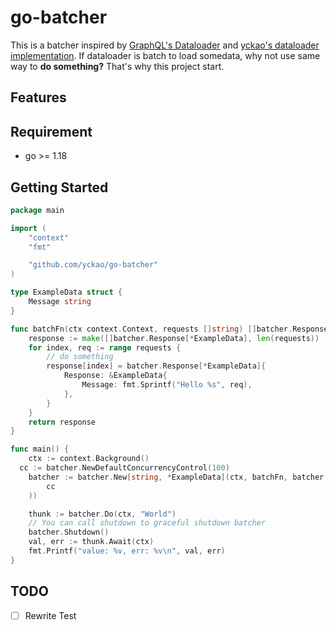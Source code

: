 # go-batcher

This is a batcher inspired by [GraphQL's Dataloader](https://github.com/graphql/dataloader) and [yckao's dataloader implementation](https://github.com/yckao/go-dataloader). 
If dataloader is batch to load somedata, why not use same way to **do something?**
That's why this project start.

## Features

## Requirement

- go >= 1.18

## Getting Started

```go
package main

import (
	"context"
	"fmt"

	"github.com/yckao/go-batcher"
)

type ExampleData struct {
	Message string
}

func batchFn(ctx context.Context, requests []string) []batcher.Response[*ExampleData] {
	response := make([]batcher.Response[*ExampleData], len(requests))
	for index, req := range requests {
		// do something
		response[index] = batcher.Response[*ExampleData]{
			Response: &ExampleData{
				Message: fmt.Sprintf("Hello %s", req),
			},
		}
	}
	return response
}

func main() {
	ctx := context.Background()
  cc := batcher.NewDefaultConcurrencyControl(100)
	batcher := batcher.New[string, *ExampleData](ctx, batchFn, batcher.WithConcurrencyControl[string, *ExampleData](
		cc
	))

	thunk := batcher.Do(ctx, "World")
	// You can call shutdown to graceful shutdown batcher
	batcher.Shutdown()
	val, err := thunk.Await(ctx)
	fmt.Printf("value: %v, err: %v\n", val, err)
}
```

## TODO

- [ ] Rewrite Test
